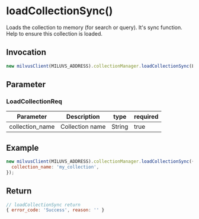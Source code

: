 # loadCollectionSync()
Loads the collection to memory (for search or query). It's sync function. Help to ensure this collection is loaded.

## Invocation 
```javascript
new milvusClient(MILUVS_ADDRESS).collectionManager.loadCollectionSync(LoadCollectionReq);
```

## Parameter
### LoadCollectionReq
| Parameter       | Description     | type   | required |
| --------------- | --------------- | ------ | -------- |
| collection_name | Collection name | String | true     |

## Example
```javascript
new milvusClient(MILUVS_ADDRESS).collectionManager.loadCollectionSync({
  collection_name: 'my_collection',
});
```

## Return
```javascript
// loadCollectionSync return
{ error_code: 'Success', reason: '' }
```

